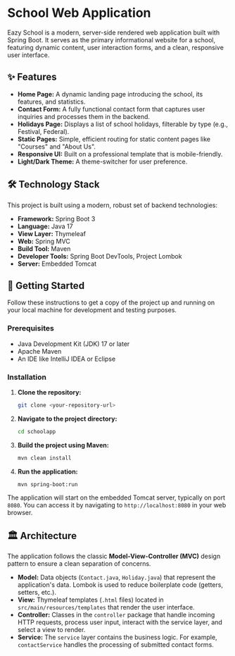 #  School Web Application

Eazy School is a modern, server-side rendered web application built with Spring Boot. It serves as the primary informational website for a school, featuring dynamic content, user interaction forms, and a clean, responsive user interface.

## ✨ Features

* **Home Page:** A dynamic landing page introducing the school, its features, and statistics.
* **Contact Form:** A fully functional contact form that captures user inquiries and processes them in the backend.
* **Holidays Page:** Displays a list of school holidays, filterable by type (e.g., Festival, Federal).
* **Static Pages:** Simple, efficient routing for static content pages like "Courses" and "About Us".
* **Responsive UI:** Built on a professional template that is mobile-friendly.
* **Light/Dark Theme:** A theme-switcher for user preference.

## 🛠️ Technology Stack

This project is built using a modern, robust set of backend technologies:

* **Framework:** Spring Boot 3
* **Language:** Java 17
* **View Layer:** Thymeleaf
* **Web:** Spring MVC
* **Build Tool:** Maven
* **Developer Tools:** Spring Boot DevTools, Project Lombok
* **Server:** Embedded Tomcat

## 🚀 Getting Started

Follow these instructions to get a copy of the project up and running on your local machine for development and testing purposes.

### Prerequisites

* Java Development Kit (JDK) 17 or later
* Apache Maven
* An IDE like IntelliJ IDEA or Eclipse

### Installation

1.  **Clone the repository:**
    ```bash
    git clone <your-repository-url>
    ```
2.  **Navigate to the project directory:**
    ```bash
    cd schoolapp
    ```
3.  **Build the project using Maven:**
    ```bash
    mvn clean install
    ```
4.  **Run the application:**
    ```bash
    mvn spring-boot:run
    ```

The application will start on the embedded Tomcat server, typically on port `8080`. You can access it by navigating to `http://localhost:8080` in your web browser.

## 🏛️ Architecture

The application follows the classic **Model-View-Controller (MVC)** design pattern to ensure a clean separation of concerns.

* **Model:** Data objects (`Contact.java`, `Holiday.java`) that represent the application's data. Lombok is used to reduce boilerplate code (getters, setters, etc.).
* **View:** Thymeleaf templates (`.html` files) located in `src/main/resources/templates` that render the user interface.
* **Controller:** Classes in the `controller` package that handle incoming HTTP requests, process user input, interact with the service layer, and select a view to render.
* **Service:** The `service` layer contains the business logic. For example, `contactService` handles the processing of submitted contact forms.